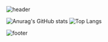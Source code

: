 <!--
**Lindarong29/Lindarong29** is a ✨ _special_ ✨ repository because its `README.md` (this file) appears on your GitHub profile.

Here are some ideas to get you started:

- 🔭 I’m currently working on ...
- 🌱 I’m currently learning ...
- 👯 I’m looking to collaborate on ...
- 🤔 I’m looking for help with ...
- 💬 Ask me about ...
- 📫 How to reach me: ...
- 😄 Pronouns: ...
- ⚡ Fun fact: ...
-->

![header](https://capsule-render.vercel.app/api?type=waving&height=190&section=header&text=L%20i%20n%20d%20a%20r%20o%20n%20g&fontcolor=F6F2F9&fontSize=55&animation=twinkling&color=B299C8&bg_color=F3EDF7&fontAlignY=40)


![Anurag's GitHub stats](https://github-readme-stats.vercel.app/api?username=Lindarong29&show_icons=true&theme=buefy&icon_color=7D6194&title_color=7D6194&text_color=382549&count_private=true&include_all_commits=true&hide_rank=false) 
![Top Langs](https://github-readme-stats.vercel.app/api/top-langs/?username=Lindarong29&layout=compact&title_color=382549&exclude_repo=productive-box)

![footer](https://capsule-render.vercel.app/api?&section=footer&type=waving&height=150&color=B299C8)
